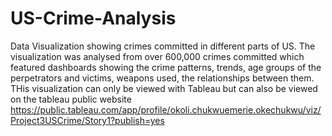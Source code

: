 # US-Crime-Analysis
Data Visualization showing crimes committed in different parts of US. 
The visualization was analysed from over 600,000 crimes committed which featured dashboards showing the crime patterns, trends, 
age groups of the perpetrators and victims, weapons used, the relationships between them.
THis visualization can only be viewed with Tableau but can also be viewed on the tableau public website 
https://public.tableau.com/app/profile/okoli.chukwuemerie.okechukwu/viz/Project3USCrime/Story1?publish=yes
